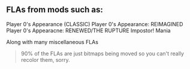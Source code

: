 ## FLAs from mods such as:

Player 0's Appearance (CLASSIC)
Player 0's Appearance: REIMAGINED
Player 0's Appearacne: RENEWED/THE RUPTURE
Impostor! Mania

Along with many miscellaneous FLAs

> 90% of the FLAs are just bitmaps being moved so you can't really recolor them, sorry.
